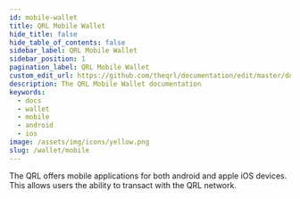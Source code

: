 ```yaml
---
id: mobile-wallet
title: QRL Mobile Wallet
hide_title: false
hide_table_of_contents: false
sidebar_label: QRL Mobile Wallet
sidebar_position: 1
pagination_label: QRL Mobile Wallet
custom_edit_url: https://github.com/theqrl/documentation/edit/master/docs/basics/what-is-qrl.md
description: The QRL Mobile Wallet documentation
keywords:
  - docs
  - wallet
  - mobile
  - android
  - ios
image: /assets/img/icons/yellow.png
slug: /wallet/mobile
---
```


The QRL offers mobile applications for both android and apple iOS devices. This allows users the ability to transact with the QRL network. 





